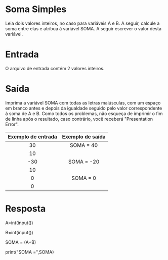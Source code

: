 # Soma Simples

Leia dois valores inteiros, no caso para variáveis A e B. A seguir, calcule a soma entre elas e atribua à variável SOMA. A seguir escrever o valor desta variável.

# Entrada

O arquivo de entrada contém 2 valores inteiros.

# Saída

Imprima a variável SOMA com todas as letras maiúsculas, com um espaço em branco antes e depois da igualdade seguido pelo valor correspondente à soma de A e B. Como todos os problemas, não esqueça de imprimir o fim de linha após o resultado, caso contrário, você receberá "Presentation Error".

|           **Exemplo de entrada**          |           **Exemplo de saída**          |
|:-----------------------------------------:|:---------------------------------------:|
|30                                         |SOMA = 40                                |
|10                                                                                   |
|-30                                        |SOMA = -20                               |
|10                                                                                   |
| 0                                         |SOMA =  0                                |
| 0                                                                                   |

# Resposta

A=int(input())

B=int(input())

SOMA = (A+B)

print("SOMA =",SOMA)